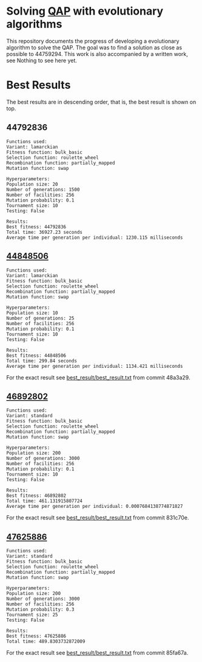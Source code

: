# Solving [QAP](https://en.wikipedia.org/wiki/Quadratic_assignment_problem) with evolutionary algorithms
This repository documents the progress of developing a evolutionary algorithm to solve the QAP. The goal was to find a solution as close as possible to 44759294. This work is also accompanied by a written work, see Nothing to see here yet.

# Best Results

The best results are in descending order, that is, the best result is shown on top.

## 44792836

```text
Functions used:
Variant: lamarckian
Fitness function: bulk_basic
Selection function: roulette_wheel
Recombination function: partially_mapped
Mutation function: swap

Hyperparameters:
Population size: 20
Number of generations: 1500
Number of facilities: 256
Mutation probability: 0.1
Tournament size: 10
Testing: False

Results:
Best fitness: 44792836
Total time: 36927.23 seconds
Average time per generation per individual: 1230.115 milliseconds
```

## [44848506](https://github.com/RaoulLuque/SolvingQAPWithEvolution/tree/48a3a2939e831397f5e634c0fc9c8fdbe18e27cb)
```text
Functions used:
Variant: lamarckian
Fitness function: bulk_basic
Selection function: roulette_wheel
Recombination function: partially_mapped
Mutation function: swap

Hyperparameters:
Population size: 10
Number of generations: 25
Number of facilities: 256
Mutation probability: 0.1
Tournament size: 10
Testing: False

Results:
Best fitness: 44848506
Total time: 299.84 seconds
Average time per generation per individual: 1134.421 milliseconds
```

For the exact result see [best_result/best_result.txt](https://github.com/RaoulLuque/SolvingQAPWithEvolution/blob/48a3a2939e831397f5e634c0fc9c8fdbe18e27cb/best_result/best_result.txt) from commit 48a3a29.

## [46892802](https://github.com/RaoulLuque/SolvingQAPWithEvolution/tree/831c70e6a3e51d0eaf5ef58764b3edae08fe07fe)
```text
Functions used:
Variant: standard
Fitness function: bulk_basic
Selection function: roulette_wheel
Recombination function: partially_mapped
Mutation function: swap

Hyperparameters:
Population size: 200
Number of generations: 3000
Number of facilities: 256
Mutation probability: 0.1
Tournament size: 10
Testing: False

Results:
Best fitness: 46892802
Total time: 461.131915807724
Average time per generation per individual: 0.0007684138774871827
```

For the exact result see [best_result/best_result.txt](https://github.com/RaoulLuque/SolvingQAPWithEvolution/blob/831c70e6a3e51d0eaf5ef58764b3edae08fe07fe/best_result/best_result.txt) from commit 831c70e.

## [47625886](https://github.com/RaoulLuque/SolvingQAPWithEvolution/tree/85fa67a4579f45fb683e58bdd0e1d28073cd3a78)
```text
Functions used:
Variant: standard
Fitness function: bulk_basic
Selection function: roulette_wheel
Recombination function: partially_mapped
Mutation function: swap

Hyperparameters:
Population size: 200
Number of generations: 3000
Number of facilities: 256
Mutation probability: 0.3
Tournament size: 25
Testing: False

Results:
Best fitness: 47625886
Total time: 489.8303732872009
```

For the exact result see [best_result/best_result.txt](https://github.com/RaoulLuque/SolvingQAPWithEvolution/blob/85fa67a4579f45fb683e58bdd0e1d28073cd3a78/best_result/best_result.txt) from commit 85fa67a.
